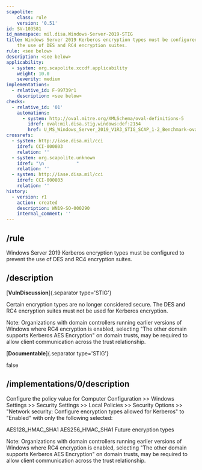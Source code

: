 ```yaml
---
scapolite:
    class: rule
    version: '0.51'
id: SV-103581
id_namespace: mil.disa.Windows-Server-2019-STIG
title: Windows Server 2019 Kerberos encryption types must be configured to prevent
    the use of DES and RC4 encryption suites.
rule: <see below>
description: <see below>
applicability:
  - system: org.scapolite.xccdf.applicability
    weight: 10.0
    severity: medium
implementations:
  - relative_id: F-99739r1
    description: <see below>
checks:
  - relative_id: '01'
    automations:
      - system: http://oval.mitre.org/XMLSchema/oval-definitions-5
        idref: oval:mil.disa.stig.windows:def:2154
        href: U_MS_Windows_Server_2019_V1R3_STIG_SCAP_1-2_Benchmark-oval.xml
crossrefs:
  - system: http://iase.disa.mil/cci
    idref: CCI-000803
    relation: ''
  - system: org.scapolite.unknown
    idref: "\n            "
    relation: ''
  - system: http://iase.disa.mil/cci
    idref: CCI-000803
    relation: ''
history:
  - version: r1
    action: created
    description: WN19-SO-000290
    internal_comment: ''
---
```



## /rule

Windows Server 2019 Kerberos encryption types must be configured to prevent the use of DES and RC4 encryption suites.

## /description

[**VulnDiscussion**]{.separator type='STIG'}

Certain encryption types are no longer considered secure. The DES and RC4 encryption suites must not be used for Kerberos encryption.

Note: Organizations with domain controllers running earlier versions of Windows where RC4 encryption is enabled, selecting "The other domain supports Kerberos AES Encryption" on domain trusts, may be required to allow client communication across the trust relationship.

[**Documentable**]{.separator type='STIG'}

false

## /implementations/0/description

Configure the policy value for Computer Configuration >> Windows Settings >> Security Settings >> Local Policies >> Security Options >> "Network security: Configure encryption types allowed for Kerberos" to "Enabled" with only the following selected:

AES128_HMAC_SHA1
AES256_HMAC_SHA1
Future encryption types

Note: Organizations with domain controllers running earlier versions of Windows where RC4 encryption is enabled, selecting "The other domain supports Kerberos AES Encryption" on domain trusts, may be required to allow client communication across the trust relationship.
